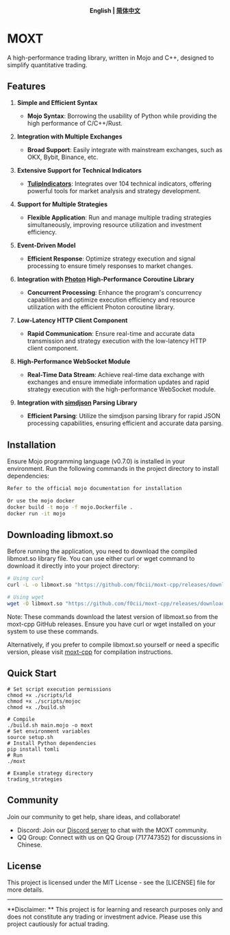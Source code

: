 <h4 align="center">
    <p>
        <b>English</b> |
        <a href="https://github.com/f0cii/moxt/blob/main/README_zh.md">简体中文</a>
    </p>
</h4>

# MOXT

A high-performance trading library, written in Mojo and C++, designed to simplify quantitative trading.

## Features

1. **Simple and Efficient Syntax**
   - **Mojo Syntax**: Borrowing the usability of Python while providing the high performance of C/C++/Rust.
   
2. **Integration with Multiple Exchanges**
   - **Broad Support**: Easily integrate with mainstream exchanges, such as OKX, Bybit, Binance, etc.
   
3. **Extensive Support for Technical Indicators**
   - **[TulipIndicators](https://tulipindicators.org/)**: Integrates over 104 technical indicators, offering powerful tools for market analysis and strategy development.
   
4. **Support for Multiple Strategies**
   - **Flexible Application**: Run and manage multiple trading strategies simultaneously, improving resource utilization and investment efficiency.
   
5. **Event-Driven Model**
   - **Efficient Response**: Optimize strategy execution and signal processing to ensure timely responses to market changes.
   
6. **Integration with [Photon](https://github.com/alibaba/PhotonLibOS) High-Performance Coroutine Library**
   - **Concurrent Processing**: Enhance the program's concurrency capabilities and optimize execution efficiency and resource utilization with the efficient Photon coroutine library.
   
7. **Low-Latency HTTP Client Component**
   - **Rapid Communication**: Ensure real-time and accurate data transmission and strategy execution with the low-latency HTTP client component.
   
8. **High-Performance WebSocket Module**
   - **Real-Time Data Stream**: Achieve real-time data exchange with exchanges and ensure immediate information updates and rapid strategy execution with the high-performance WebSocket module.
   
9. **Integration with [simdjson](https://github.com/simdjson/simdjson) Parsing Library**
   - **Efficient Parsing**: Utilize the simdjson parsing library for rapid JSON processing capabilities, ensuring efficient and accurate data parsing.

## Installation

Ensure Mojo programming language (v0.7.0) is installed in your environment. Run the following commands in the project directory to install dependencies:

```bash
Refer to the official mojo documentation for installation

Or use the mojo docker
docker build -t mojo -f mojo.Dockerfile .
docker run -it mojo
```

## Downloading libmoxt.so

Before running the application, you need to download the compiled libmoxt.so library file. You can use either curl or wget command to download it directly into your project directory:

```bash
# Using curl
curl -L -o libmoxt.so "https://github.com/f0cii/moxt-cpp/releases/download/v1.0.0/libmoxt-1.0.0-linux-x86_64.so"

# Using wget
wget -O libmoxt.so "https://github.com/f0cii/moxt-cpp/releases/download/v1.0.0/libmoxt-1.0.0-linux-x86_64.so"
```

Note: These commands download the latest version of libmoxt.so from the moxt-cpp GitHub releases. Ensure you have curl or wget installed on your system to use these commands.

Alternatively, if you prefer to compile libmoxt.so yourself or need a specific version, please visit [moxt-cpp](https://github.com/f0cii/moxt-cpp) for compilation instructions.

## Quick Start

```mojo
# Set script execution permissions
chmod +x ./scripts/ld
chmod +x ./scripts/mojoc
chmod +x ./build.sh

# Compile
./build.sh main.mojo -o moxt
# Set environment variables
source setup.sh
# Install Python dependencies
pip install tomli
# Run
./moxt

# Example strategy directory
trading_strategies

```

## Community

Join our community to get help, share ideas, and collaborate!

* Discord: Join our [Discord server](https://discord.gg/XE8KJhq8) to chat with the MOXT community.
* QQ Group: Connect with us on QQ Group (717747352) for discussions in Chinese.

## License

This project is licensed under the MIT License - see the [LICENSE] file for more details.

---

**Disclaimer: ** This project is for learning and research purposes only and does not constitute any trading or investment advice. Please use this project cautiously for actual trading.
